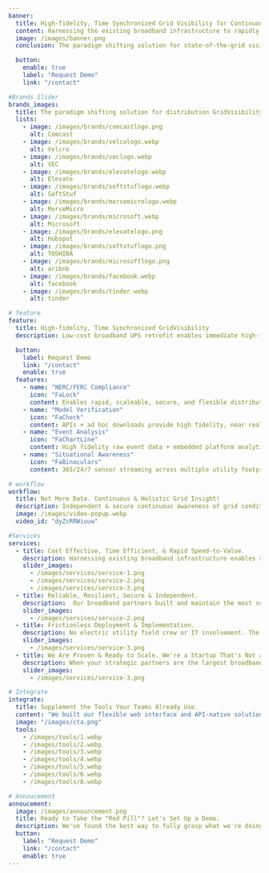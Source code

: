 ```yaml
---
banner:
  title: High-fidelity, Time Synchronized Grid Visibility for Continuous Fault & State-of-the-Grid Monitoring
  content: Harnessing the existing broadband infrastructure to rapidly deliver real-time, all-the-time electrical data; Enabling unprecedented visibility and situational awareness of distribution grid behaviors.
  image: /images/banner.png
  conclusion: The paradigm shifting solution for state-of-the-grid visibility.

  button:
    enable: true
    label: "Request Demo"
    link: "/contact"

#Brands Slider
brands_images:
  title: The paradigm shifting solution for distribution GridVisibility!
  lists:
    - image: /images/brands/comcastlogo.png
      alt: Comcast
    - image: /images/brands/velcologo.webp
      alt: Velcro
    - image: /images/brands/veclogo.webp
      alt: VEC
    - image: /images/brands/elevatelogo.webp
      alt: Elevate
    - image: /images/brands/softstuflogo.webp
      alt: SoftStuf
    - image: /images/brands/morsemicrologo.webp
      alt: MorseMicro
    - image: /images/brands/microsoft.webp
      alt: Microsoft
    - image: /images/brands/elevatelogo.png
      alt: Hubspot
    - image: /images/brands/softstuflogo.png
      alt: TOSHIBA
    - image: /images/brands/microsoftlogo.png
      alt: aribnb
    - image: /images/brands/facebook.webp
      alt: facebook
    - image: /images/brands/tinder.webp
      alt: tinder

# feature
feature:
  title: High-fidelity, Time Synchronized GridVisibility
  description: Low-cost broadband UPS retrofit enables immediate high-fidelity grid voltage and frequency monitoring 24/7/365

  button:
    label: Request Demo
    link: "/contact"
    enable: true
  features:
    - name: "NERC/FERC Compliance"
      icon: "FaLock"
      content: Enables rapid, scaleable, secure, and flexible distribution grid monitoring to meet NERC/FERC compliance requirements.
    - name: "Model Verification"
      icon: "FaCheck"
      content: APIs + ad hoc downloads provide high fidelity, near real time distribution data for model validation, training, and live model support.
    - name: "Event Analysis"
      icon: "FaChartLine"
      content: High fidelity raw event data + embedded platform analytical tools support unprecedented post-event analysis capability.
    - name: "Situational Awareness"
      icon: "FaBinoculars"
      content: 365/24/7 sensor streaming across multiple utility footprints empowers previously impossible grid situational awareness.

# workflow
workflow:
  title: Not More Data. Continuous & Holistic Grid Insight!
  description: Independent & secure continuous awareness of grid conditions and behaviors.
  image: /images/video-popup.webp
  video_id: "dyZcRRWiuuw"

#Services
services:
  - title: Cost Effective, Time Efficient, & Rapid Speed-to-Value. 
    description: Harnessing existing broadband infrastructure enables rapid, cost effective deployment at scale. Our GVP "Blue Box" provides continuous point-on-wave monitoring at 10,000 samples/second through a 15 minute broadband node retrofit. We're not limited by bandwidth, because we harness the $3 trillion communications investment already made.
    slider_images:
      - /images/services/service-1.png
      - /images/services/service-2.png
      - /images/services/service-3.png
  - title: Reliable, Resilient, Secure & Independent. 
    description:  Our broadband partners built and maintain the most sophisticated and secure communication networks on the planet. That means our solution is reliable (99% uptime), resilient (battery-backed), secure (Global Fortune 50 security-by-design), and out-of-band (utility agnostic). Our GVP Platform's unique technical and business characteristics both reduce utility risk and create previously impossible value streams.
    slider_images:
      - /images/services/service-2.png
  - title: Frictionless Deployment & Implementation.
    description: No electric utility field crew or IT involvement. The coexistent broadband infrastructure already overlaps with 90% of US power grid, enabling rapid deployment at scale. GridVisibility provides continuous awareness of grid conditions and behaviors in weeks...not years.
    slider_images:
      - /images/services/service-3.png
  - title: We Are Proven & Ready to Scale. We're a Startup That's Not a Startup.
    description: When your strategic partners are the largest broadband operators in the world, you've done something right. Eight years of R&D incubation within CableLabs, a strong balance sheet, an established and growing financing network, combined with a successful lighthouse deployment and partners, means we're not just another startup...we're game changers.
    slider_images:
      - /images/services/service-3.png

# Integrate
integrate:
  title: Supplement the Tools Your Teams Already Use.
  content: "We built our flexible web interface and API-native solution to augment and support all current grid data, monitoring, and operational applications. However, we're also developing and supporting completely new analytic and continuous insight and integration paradigms. Because we've already \"done the impossible\", we must support both the \"current\" and \"next generation\" grid monitoring and management paths."
  image: "/images/cta.png"
  tools:
    - /images/tools/1.webp
    - /images/tools/2.webp
    - /images/tools/3.webp
    - /images/tools/4.webp
    - /images/tools/5.webp
    - /images/tools/6.webp
    - /images/tools/8.webp

# Annoucement
annoucement:
  image: /images/announcement.png
  title: Ready to Take the "Red Pill"? Let's Set Up a Demo.
  description: We've found the best way to fully grasp what we're doing is to demo...live. That's when people realize high fidelity, low latency, and continuous distribution grid data changes everything!
  button:
    label: "Request Demo"
    link: "/contact"
    enable: true
---
```

